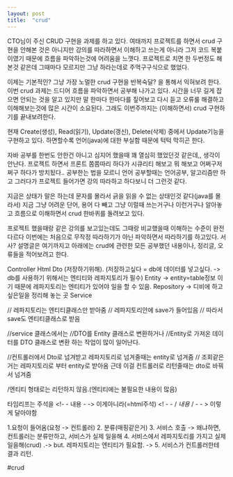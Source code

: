 ```yaml
---
layout: post
title:  "crud"
---
```


CTO님이 주신 CRUD 구현을 과제를 하고 있다. 
여태까지 프로젝트를 하면서 crud 구현을 안해본 것은 아니지만 강의를 따라하면서 이해하고 쓰는게 아니라 그저 코드 복붙이였기 때문에 흐름을 파악하는것에 어려움을 느꼇다.
프로젝트로 치면 한 두번정도 해본것 같은데 그때마다 모르지만 그냥 하라는데로 주먹구구식으로 했었다. 

이제는 기본적인? 그냥 가장 노멀한 crud 구현을 반복숙달? 을 통해서 익혀보려 한다. 
이번 crud 과제는 드디어 흐름을 파악하면서 공부해 나가고 있다. 
시간을 너무 길게 잡으면 안되는 것을 알고 있지만 말 한마다 한마다를 짚어보고 다시 듣고 오류룰 해결하고 이해해보는것에 많은 시간이 소요된다. 
그래도 이번주까지는 (이해하면서) crud 구현하기를 끝내보려한다.  

현재 Create(생성), Read(읽기), Update(갱신), Delete(삭제) 중에서 Update기능을 구현하고 있다. 
하면할수록 언어(java)에 대한 부실함 때문에 턱턱 막히곤 한다. 

자바 공부를 한번도 안한건 아니고 심지어 했을때 꽤 열심히 했었던것 같은데,, 생각이 안난다. 
프로젝트 하면서 프론트 쫌쫌따리 하다가 시큐리티 해보고 뭐 해보고 어쩌구저쩌구 하다가 방치됬다..
공부한는 법을 모르니 언어 공부할때는 언어공부, 알고리즘만 하고 그러다가 프로젝트 들어가면 강의 따라하고 하다보니 더 그런것 같다.

지금은 상태가 말은 하는데 문자를 몰라서 긁을 읽을 수 없는 상태인것 같다(java를 몰라서) 
지금 그냥 어려운 단어, 용어 다 빼고 그냥 이럴때 쓰는거구나 이런거구나 알아놓고 흐름으로 이해하면서 crud 한바퀴를 돌려보고 있다. 

프로젝트 했을때랑 같은 강의를 보고있는데도 그때랑 비교했을때 이해하는 수준이 완전 다르다 이번에는 처음으로 무작정 따라하기가 아닌 파악하면서 따라하기를 하고있다. 
서사? 설명글은 여기까지고 아래에는 crud에 관련한 모든 공부했던 내용이나, 정리글, 오류들을 적어보려고 한다. 



Controller
Html 
Dto 
(저장하기위해). (저장하고싶다 = db에 데이터를 넣고싶다. -> db를 사용하기 위해서는 엔티티와 레파지토리가 필수)
Entity -> entity=table정보 이기 때문에 레파지토리는 엔티티가 있어야 일을 할 수 있음.
Repository -> 디비에 하고싶은일을 정리해 놓는 곳
Service

// 레파지토리는 엔티티클래스만 받아줌
// 레파지토리안에 save가 들어있음
// 따라서 save도 엔티티클래스로 받음

//service 클래스에서는
//DTO를 Entity 클래스로 변환하거나
//Entity로 가져온 데이터를  DTO 클래스로 변환 하는 작업이 많이 일어난다.


//컨트롤러에서 Dto로 넘겨받고 레파지토리로 넘겨줄때는 entity로 넘겨줌
//    조회같은 거는 레파지토리로 부터 entity로 받아옴 근데 이걸 컨트롤러로 리턴줄때는 dto로 바꿔서 넘겨줌

/엔티티 형태로는 리턴하지 않음.(엔티티에는 불필요한 내용이 많음)


 타임리프는 주석을
<!- - 내용 - -> 이게아니라(=html주석)
<! - - / *내용* / - - > 이렇게 달아야함




1.요청이 들어옴(요청 -> 컨트롤러)
2. 분류(매핑같은거)
3. 서비스 호출 -> 왜냐하면, 컨트롤러는 분류만하고, 서비스가 실제 일을해
4. 서비스에서 레파지토리를 가지고 실제 일을해(crud) .-> but. 레파지토리는 엔티티가 필요함. -> 
5. 서비스가 컨트롤러한테 결과 리턴.


#crud


